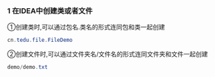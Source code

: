 ### 1 在IDEA中创建类或者文件

①创建类时,可以通过包名.类名的形式连同包和类一起创建

```java
cn.tedu.file.FileDemo
```

②创建文件时,可以通过文件夹名/文件名的形式连同文件夹和文件一起创建

```java
demo/demo.txt
```

